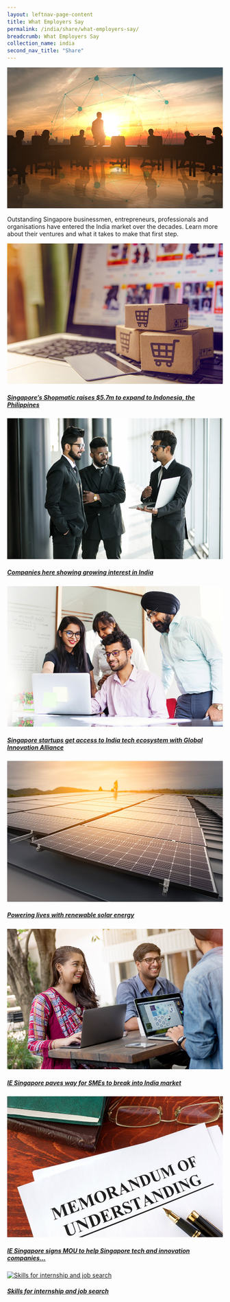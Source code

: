 ```yaml
---
layout: leftnav-page-content
title: What Employers Say
permalink: /india/share/what-employers-say/
breadcrumb: What Employers Say
collection_name: india
second_nav_title: "Share"
---
```


![banner-what-employers-say](\images\india-employers\What-employers-say-new.jpg)

Outstanding Singapore businessmen, entrepreneurs, professionals and organisations have entered the India market over the decades. Learn more about their ventures and what it takes to make that first step.

<div>
	<div class="row is-multiline">
		<div class="col is-half-tablet padding--bottom--lg">
			<a href="/india/share/what-employers-say/singapore-shopmatic/" class="project-link">
				<img src="\images\india-employers\singapore-shopmatic.jpg" alt="singapore-shopmatic" class="project-image">
			<div class="project-card">
				<div class="project-title margin--bottom--xs">
					<h5><b>Singapore’s Shopmatic raises $5.7m to expand to Indonesia, the Philippines</b></h5>
				</div>
			</div>
			</a>
		</div>
		<div class="col is-half-tablet padding--bottom--lg">
			<a href="/india/share/what-employers-say/companies-growing-interest-india/" class="project-link">
				<img src="\images\india-employers\companies-growing-interest-india.jpg" alt="companies-growing-interest-india" class="project-image">
			<div class="project-card">
				<div class="project-title margin--bottom--xs">
					<h5><b>Companies here showing growing interest in India</b></h5>
				</div>
			</div>
			</a>
		</div>
	</div>
</div>

<p><p>

<div>
	<div class="row is-multiline">
		<div class="col is-half-tablet padding--bottom--lg">
			<a href="/india/share/what-employers-say/access-to-india-tech-ecosystem/" class="project-link">
				<img src="\images\india-employers\access-to-india-tech-ecosystem.jpg" alt="access-to-india-tech-ecosystem" class="project-image">
			<div class="project-card">
				<div class="project-title margin--bottom--xs">
					<h5><b>Singapore startups get access to India tech ecosystem with Global Innovation Alliance</b></h5>
				</div>
			</div>
			</a>
		</div>
		<div class="col is-half-tablet padding--bottom--lg">
			<a href="/india/share/what-employers-say/powering-lives-solar-energy/" class="project-link">
				<img src="\images\india-employers\powering-lives-solar-energy.jpg" alt="powering-lives-solar-energy" class="project-image">
			<div class="project-card">
				<div class="project-title margin--bottom--xs">
					<h5><b>Powering lives with renewable solar energy</b></h5>
				</div>
			</div>
			</a>
		</div>
	</div>
</div>

<p><p>

<div>
	<div class="row is-multiline">
		<div class="col is-half-tablet padding--bottom--lg">
			<a href="/india/share/ie-singapore-paves-way-india-market/" class="project-link">
				<img src="\images\india-employers\ie-singapore-paves-way-india-market.jpg" alt="ie-singapore-paves-way-india-market" class="project-image">
			<div class="project-card">
				<div class="project-title margin--bottom--xs">
					<h5><b>IE Singapore paves way for SMEs to break into India market</b></h5>
				</div>
			</div>
			</a>
		</div>
		<div class="col is-half-tablet padding--bottom--lg">
			<a href="/india/share/what-employers-say/ie-singapore-signs-mou/" class="project-link">
				<img src="\images\india-employers\ie-singapore-signs-mou.jpg" alt="ie-singapore-signs-mou" class="project-image">
			<div class="project-card">
				<div class="project-title margin--bottom--xs">
					<h5><b>IE Singapore signs MOU to help Singapore tech and innovation companies...</b></h5>
				</div>
			</div>
			</a>
		</div>
	</div>
</div>

<p><p>

<div>
	<div class="row is-multiline">
		<div class="col is-half-tablet padding--bottom--lg">
			<a href="/india/share/what-employers-say/skills-internship-job-search/" class="project-link">
				<img src="/images/india-employers/Skills-for-internship-small.jpg" alt="Skills for internship and job search" class="project-image">
			<div class="project-card">
				<div class="project-title margin--bottom--xs">
					<h5><b>Skills for internship and job search</b></h5>
				</div>
			</div>
			</a>
		</div>
	</div>
</div>

<p><p>